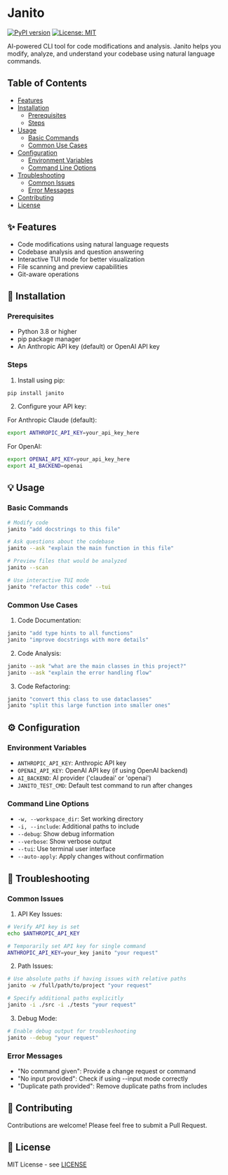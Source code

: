 # Janito

[![PyPI version](https://badge.fury.io/py/janito.svg)](https://badge.fury.io/py/janito)
[![License: MIT](https://img.shields.io/badge/License-MIT-yellow.svg)](https://opensource.org/licenses/MIT)

AI-powered CLI tool for code modifications and analysis. Janito helps you modify, analyze, and understand your codebase using natural language commands.

## Table of Contents

- [Features](#features)
- [Installation](#installation)
  - [Prerequisites](#prerequisites)
  - [Steps](#steps)
- [Usage](#usage)
  - [Basic Commands](#basic-commands)
  - [Common Use Cases](#common-use-cases)
- [Configuration](#configuration)
  - [Environment Variables](#environment-variables)
  - [Command Line Options](#command-line-options)
- [Troubleshooting](#troubleshooting)
  - [Common Issues](#common-issues)
  - [Error Messages](#error-messages)
- [Contributing](#contributing)
- [License](#license)

## ✨ Features

- Code modifications using natural language requests
- Codebase analysis and question answering
- Interactive TUI mode for better visualization
- File scanning and preview capabilities
- Git-aware operations

## 🚀 Installation

### Prerequisites

- Python 3.8 or higher
- pip package manager
- An Anthropic API key (default) or OpenAI API key

### Steps

1. Install using pip:
```bash
pip install janito
```

2. Configure your API key:

For Anthropic Claude (default):
```bash
export ANTHROPIC_API_KEY=your_api_key_here
```

For OpenAI:
```bash
export OPENAI_API_KEY=your_api_key_here
export AI_BACKEND=openai
```

## 💡 Usage

### Basic Commands

```bash
# Modify code
janito "add docstrings to this file"

# Ask questions about the codebase
janito --ask "explain the main function in this file"

# Preview files that would be analyzed
janito --scan

# Use interactive TUI mode
janito "refactor this code" --tui
```

### Common Use Cases

1. Code Documentation:
```bash
janito "add type hints to all functions"
janito "improve docstrings with more details"
```

2. Code Analysis:
```bash
janito --ask "what are the main classes in this project?"
janito --ask "explain the error handling flow"
```

3. Code Refactoring:
```bash
janito "convert this class to use dataclasses"
janito "split this large function into smaller ones"
```

## ⚙️ Configuration

### Environment Variables

- `ANTHROPIC_API_KEY`: Anthropic API key
- `OPENAI_API_KEY`: OpenAI API key (if using OpenAI backend)
- `AI_BACKEND`: AI provider ('claudeai' or 'openai')
- `JANITO_TEST_CMD`: Default test command to run after changes

### Command Line Options

- `-w, --workspace_dir`: Set working directory
- `-i, --include`: Additional paths to include
- `--debug`: Show debug information
- `--verbose`: Show verbose output
- `--tui`: Use terminal user interface
- `--auto-apply`: Apply changes without confirmation

## 🔧 Troubleshooting

### Common Issues

1. API Key Issues:
```bash
# Verify API key is set
echo $ANTHROPIC_API_KEY

# Temporarily set API key for single command
ANTHROPIC_API_KEY=your_key janito "your request"
```

2. Path Issues:
```bash
# Use absolute paths if having issues with relative paths
janito -w /full/path/to/project "your request"

# Specify additional paths explicitly
janito -i ./src -i ./tests "your request"
```

3. Debug Mode:
```bash
# Enable debug output for troubleshooting
janito --debug "your request"
```

### Error Messages

- "No command given": Provide a change request or command
- "No input provided": Check if using --input mode correctly
- "Duplicate path provided": Remove duplicate paths from includes

## 👥 Contributing

Contributions are welcome! Please feel free to submit a Pull Request.

## 📄 License

MIT License - see [LICENSE](LICENSE)